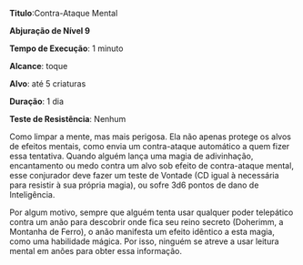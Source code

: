 **Titulo**:Contra-Ataque Mental

**Abjuração de Nível 9**

**Tempo de Execução**: 1 minuto

**Alcance**: toque

**Alvo**: até 5 criaturas

**Duração**: 1 dia

**Teste de Resistência**: Nenhum

Como limpar a mente, mas mais perigosa. Ela não apenas protege os alvos de efeitos mentais, como envia um contra-ataque automático a quem fizer essa tentativa.
Quando alguém lança uma magia de adivinhação, encantamento ou medo contra um alvo sob efeito de contra-ataque mental, esse conjurador deve fazer um teste de Vontade (CD igual à necessária para resistir à sua própria magia), ou sofre 3d6 pontos de dano de Inteligência.

Por algum motivo, sempre que alguém tenta usar qualquer poder telepático contra um anão para descobrir onde fica seu reino secreto (Doherimm, a Montanha de Ferro), o anão manifesta um efeito idêntico a esta magia, como uma habilidade mágica. Por isso, ninguém se atreve a usar leitura mental em anões para obter essa informação.
